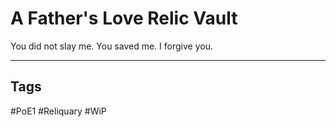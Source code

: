 # A Father's Love Relic Vault
You did not slay me.
You saved me.
I forgive you.

---
## Tags
#PoE1 
#Reliquary 
#WiP 